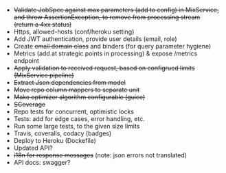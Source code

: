 *  ~~Validate JobSpec against max parameters (add to config) in MixService, and throw 
AssertionException, to remove from processing stream (return a 4xx status)~~
*  Https, allowed-hosts (conf/heroku setting)
*  Add JWT authentication, provide user details (email, role)
*  Create ~~email domain class~~ and binders (for query parameter hygiene)
*  Metrics (add at strategic points in processing) & expose /metrics endpoint
*  ~~Apply validation to received request, based on configrued limits (MixService pipeline)~~
*  ~~Extract Json dependencies from model~~
*  ~~Move repo column mappers to separate unit~~
*  ~~Make optimizer algorithm configurable (guice)~~
*  ~~SCoverage~~
*  Repo tests for concurrent, optimistic locks
*  Tests: add for edge cases, error handling, etc.
*  Run some large tests, to the given size limits
*  Travis, coveralls, codacy (badges)
*  Deploy to Heroku (Dockefile)
*  Updated API?
*  ~~i18n for response messages~~ (note: json errors not translated)
*  API docs: swagger?
